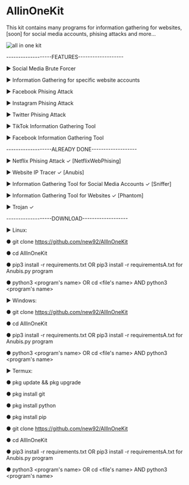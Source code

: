 # AllinOneKit
This kit contains many programs for information gathering for websites, [soon] for social media accounts, phising attacks and more...


![all in one kit](https://user-images.githubusercontent.com/94779840/170300287-5b7b9ae4-59b6-4f13-beb7-da4bc30fe67e.png)


-------------------FEATURES-------------------

▶ Social Media Brute Forcer

▶ Information Gathering for specific website accounts

▶ Facebook Phising Attack

▶ Instagram Phising Attack                

▶ Twitter Phising Attack 

▶ TikTok Information Gathering Tool

▶ Facebook Information Gathering Tool


-------------------ALREADY DONE-------------------

▶ Netflix Phising Attack ✓    [NetflixWebPhising]

▶ Website IP Tracer ✓   [Anubis]

▶ Information Gathering Tool for Social Media Accounts ✓    [Sniffer]

▶ Information Gathering Tool for Websites ✓   [Phantom]

▶ Trojan ✓


-------------------DOWNLOAD-------------------

▶ Linux:

● git clone https://github.com/new92/AllInOneKit

● cd AllInOneKit

● pip3 install -r requirements.txt    OR     pip3 install -r requirementsA.txt   for Anubis.py program

● python3 <program's name>  OR  cd <file's name>  AND  python3 <program's name>
  

▶ Windows:

● git clone https://github.com/new92/AllInOneKit
  
● cd AllInOneKit 
  
● pip3 install -r requirements.txt    OR    pip3 install -r requirementsA.txt    for Anubis.py program
  
● python3 <program's name>  OR  cd <file's name>  AND  python3 <program's name>
  
▶ Termux:
  
● pkg update && pkg upgrade
  
● pkg install git
  
● pkg install python
  
● pkg install pip  
  
● git clone https://github.com/new92/AllInOneKit
  
● cd AllInOneKit 
  
● pip3 install -r requirements.txt    OR    pip3 install -r requirementsA.txt    for Anubis.py program
  
● python3 <program's name>  OR  cd <file's name>  AND  python3 <program's name>  
  
  
